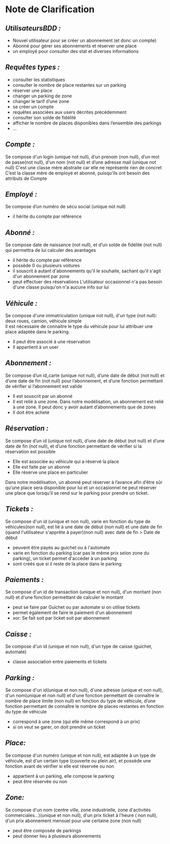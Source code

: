 # Note de Clarification

## _UtilisateursBDD :_ 
-	Nouvel utilisateur pour se créer un abonnement (et donc un compte)
-	Abonné pour gérer ses abonnements et réserver une place
-	un employé pour consulter des stat et diverses informations 

## _Requêtes types :_
-	consulter les statistiques
-	consulter le nombre de place restantes sur un parking
-	réserver une place
-	changer un parking de zone
-	changer le tarif d’une zone
-	se créer un compte
-	requêtes associées aux users décrites précédemment 
-	consulter son solde de fidélité
-	afficher le nombre de places disponibles dans l’ensemble des parkings
-	…


## _Compte :_

Se compose d'un login (unique not null), d’un prenom (non null), d’un mot de passe(not null), d'un nom (not null) et d’une adresse mail (unique not null) 
C'est une classe mère abstraite car elle ne représente rien de concret 
C’est la classe mère de employé et abonné, puisqu'ils ont besoin des attributs de Compte

## _Employé :_ 
Se compose d’un numéro de sécu social (unique not null)
- il hérite du compte par référence 


## _Abonné :_
Se compose date de naissance (not null), et d’un solde de fidélité (not null) qui permettra de lui calculer des avantages
- il hérite du compte par référence
- possède 0 ou plusieurs voitures
- il souscrit à autant d'abonnements qu'il le souhaite, sachant qu'il s'agit d'un abonnement par zone 
- peut effectuer des réservations
L'utilisateur occasionnel n'a pas besoin d'une classe puisqu'on n'a aucune info sur lui


## _Véhicule :_
Se compose d'une immatriculation (unique not null), d'un type (not null): deux roues, camion, véhicule simple     
Il est nécessaire de connaitre le type du véhicule pour lui attribuer une place adaptée dans le parking.
-	Il peut être associé à une réservation
-	Il appartient à un user
  
## _Abonnement :_
Se compose d’un id_carte (unique not null), d’une date de début (not null) et d’une date de fin (not null) pour l’abonnement, et d’une fonction permettant de vérifier si l’abonnement est valide 
-	Il est souscrit par un abonné
-	Il est relié à une zone. Dans notre modélisation, un abonnement est relié à une zone. Il peut donc y avoir autant d’abonnements que de zones
- Il doit être acheté

## _Réservation :_
Se compose d’un id (unique not null), d’une date de début (not null) et d’une date de fin (not null), et d’une fonction permettant de vérifier si la réservation est possible 
-	Elle est associée au véhicule qui a réservé la place
-	Elle est faite par un abonné
-	Elle réserve une place en particulier

Dans notre modélisation, un abonné peut réserver à l’avance afin d’être sûr qu’une place sera disponible pour lui et un occasionnel ne peut réserver une place que lorsqu’il se rend sur le parking pour prendre un ticket. 


## _Tickets :_   
Se compose d'un id (unique et non null), varie en fonction du type de véhicules(non null), est lié à une date de début (non null) et une date de fin (quand l'utilisateur s'apprête à payer)(non null) avec date de fin > Date de début
- peuvent être payés au guichet ou à l'automate
- varie en fonction du parking (car pas le même prix selon zone du parking), un ticket permet d'accéder à un parking
- sont créés que si il reste de la place dans le parking

## _Paiements :_
Se compose d'un id de transaction (unique et non null), d'un montant (non null) et d'une fonction permettant de calculer le montant
- peut se faire par Guichet ou par automate si on utilise tickets
- permet également de faire le paiement d'un abonnement
- xor: Se fait soit par ticket soit par abonnement

## _Caisse :_
Se compose d'un id (unique et non null), d'un type de caisse (guichet, automate)
- classe association entre paiements et tickets


## _Parking :_ 
Se compose d'un id(unique et non null), d'une adresse (unique et non null), d'un nom(unique et non null) et d'une fonction permettant de connaître le nombre de place limite (non null) en fonction du type de véhicule, d’une fonction permettant de connaître le nombre de places restantes en fonction du type de véhicule

- correspond à une zone (qui elle même correspond à un prix)
- si on veut se garer, on doit prendre un ticket 

## _Place:_
Se compose d'un numéro (unique et non null), est adaptée à un type de véhicule, est d'un certain type (couverte ou plein air), et possède une fonction avant de vérifier si elle est réservée ou non
- appartient à un parking, elle compose le parking 
- peut être réservée ou non

## _Zone:_
Se compose d'un nom (centre ville,  zone industrielle, zone d'activités commerciales...)(unique et non null), d'un prix ticket à l'heure ( non null), d'un prix abonnement mensuel pour une certaine zone (non null)
- peut être composée de parkings
- peut donner lieu à plusieurs abonnements   

